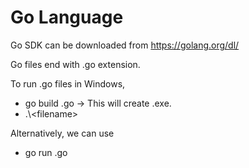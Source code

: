 
# Go Language

Go SDK can be downloaded from https://golang.org/dl/

Go files end with .go extension.

To run .go files in Windows,
* go build <filename>.go -> This will create <filename>.exe.
* .\\\<filename>
  
Alternatively, we can use
* go run <filename>.go
  
  
